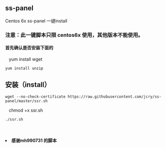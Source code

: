## ss-panel
 Centos 6x    ss-panel 一键install

### 注意：此一键脚本只限 centos6x 使用，其他版本不能使用。

#### 首先确认是否安装下面的

    yum install wget
    
    yum install unzip

## 安装（install）

    wget --no-check-certificate https://raw.githubusercontent.com/jcry/ss-panel/master/ssr.sh
    
    chmod +x ssr.sh
    
    ./ssr.sh
    
    
    
#### <li> 感谢mh990731 的脚本
    
